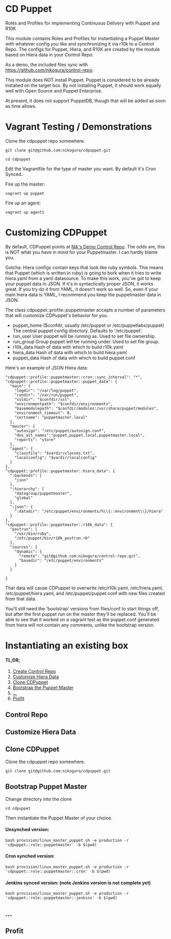 # CD Puppet

Roles and Profiles for implementing Continuous Delivery with Puppet and R10K

This module contains Roles and Profiles for instantiating a Puppet Master with whatever config you like and synchronizing it 
via r10k to a Control Repo.  The configs for Puppet, Hiera, and R10K are created by the module based on Hiera data in your 
Control Repo.

As a demo, the included files sync with https://github.com/nikogura/control-repo.

This module does NOT install Puppet.  Puppet is considered to be already installed on the target box.  By not installing Puppet, 
it should work equally well with Open Source and Puppet Enterprise.

At present, it does not support PuppetDB, though that will be added as soon as time allows.

# Vagrant Testing / Demonstrations

Clone the cdpuppet repo somewhere.

    git clone git@github.com:nikogura/cdpuppet.git
    
    cd cdpuppet

Edit the Vagrantfile for the type of master you want.  By default it's Cron Synced.

Fire up the master:
    
    vagrant up puppet
    
Fire up an agent:

    vagrant up agent1
    
# Customizing CDPuppet

By default, CDPuppet points at [Nik's Demo Control Repo](https://github.com/nikogura/control-repo).  The odds are, this is NOT what you 
have in mind for your Puppetmaster.  I can hardly blame you.

Gotcha:  Hiera configs contain keys that look like ruby symbols.  This means that Puppet (which is written in ruby) is going to bork when it tries to write hiera.yaml from a yaml datasource.  To make this work, you've got to keep your puppet data in JSON.  If it's in syntactically proper JSON, it works great.  If you try do it from YAML, it doesn't work so well.  So, even if your main hiera data is YAML, I recommend you keep the puppetmaster data in JSON.

The class cdpuppet::profile::puppetmaster accepts a number of parameters that will customize CDPuppet's behavior for you.

* puppet_home   ($confdir, usually /etc/puppet or /etc/puppetlabs/puppet)  The central puppet config directory.  Defaults to '/etc/puppet'.
* run_user      User puppet will be running as.  Used to set file ownership.
* run_group     Group puppet will be running under.  Used to set file group.
* r10k_data     Hash of data with which to build r10k.yaml
* hiera_data    Hash of data with which to build hiera.yaml
* puppet_data   Hash of data with which to build puppet.conf   

Here's an example of JSON Hiera data:

    "cdpuppet::profile::puppetmaster::cron::sync_interval": "*",
    "cdpuppet::profile::puppetmaster::puppet_data": {
      "main": {
        "logdir": "/var/log/puppet",
        "rundir": "/var/run/puppet",
        "ssldir": "$confdir/ssl",
        "environmentpath": "$confdir/environments",
        "basemodulepath": "$confdir/modules:/usr/share/puppet/modules",
        "environment_timeout": 0,
        "certname": "puppetmaster.local"
      },
      "master": {
        "autosign": "/etc/puppet/autosign.conf",
        "dns_alt_names":"puppet,puppet.local,puppetmaster.local",
        "reports": "store"
      },
      "agent": {
        "classfile": "$vardir/classes.txt",
        "localconfig": "$vardir/localconfig"
      }
    },
    "cdpuppet::profile::puppetmaster::hiera_data": {
      ":backends": [
        "json"
      ],
      ":hierarchy": [
        "datagroup/puppetmaster",
        "global"
      ],
      ":json": {
        ":datadir": "/etc/puppet/environments/%\\{::environment\\}/hiera"
      }
    },
    "cdpuppet::profile::puppetmaster::r10k_data": {
      "postrun": [
        "/usr/bin/ruby",
        "/etc/puppet/bin/r10k_postrun.rb"
      ],
      "sources": {
        "dynamic": {
          "remote": "git@github.com:nikogura/control-repo.git",
          "basedir": "/etc/puppet/environments"
        }
      }
  
    }
    
That data will cause CDPuppet to overwrite /etc/r10k.yaml, /etc/hiera.yaml, /etc/puppet/hiera.yaml, and /etc/puppet/puppet.conf 
with new files created from that data.

You'll still need the 'bootstrap' versions from files/conf to start things off, but after the first puppet run on the master 
they'll be replaced. You'll be able to see that it worked on a vagrant test as the puppet.conf generated from hiera will not contain any comments, 
unlike the bootstrap version.


# Instantiating an existing box

#### TL;DR;

1. [Create Control Repo](#control-repo)
2. [Customize Hiera Data](#customize-hiera-data)
3. [Clone CDPuppet](#clone-cdpuppet)
4. [Bootstrap the Puppet Master](#bootstrap-puppet-master)
5. [...](#...)
6. [Profit](#profit)

## Control Repo

## Customize Hiera Data

## Clone CDPuppet

Clone the cdpuppet repo somewhere.  

    git clone git@github.com:nikogura/cdpuppet.git
    
## Bootstrap Puppet Master

Change directory into the clone

    cd cdpuppet
    
Then instantiate the Puppet Master of your choice.

#### Unsynched version:

    bash provision/linux_master_puppet.sh -e production -r 'cdpuppet::role::puppetmaster' -b $(pwd)
    
#### Cron synched version:

    bash provision/linux_master_puppet.sh -e production -r 'cdpuppet::role::puppetmaster::cron' -b $(pwd)
    
#### Jenkins synced version: (note Jenkins version is not complete yet)

    bash provision/linux_master_puppet.sh -e production -r 'cdpuppet::role::puppetmaster::jenkins' -b $(pwd)

## ...

## Profit
